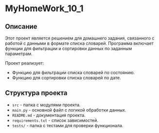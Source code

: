 # MyHomeWork_10_1

## Описание

Этот проект является решением для домашнего задания, связанного с работой с данными в формате списка словарей. Программа включает функции для фильтрации и сортировки данных по заданным параметрам.

Проект реализует:
- Функцию для фильтрации списка словарей по состоянию.
- Функцию для сортировки списка словарей по дате.

## Структура проекта

- `src` - папка с модулями проекта.
- `main.py` - основной файл с логикой обработки данных.
- `README.md` - документация проекта.
- `requirements.txt` - список зависимостей.
- `tests/` - папка с тестами для проверки функционала.
